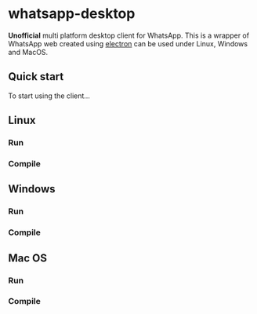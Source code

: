 # whatsapp-desktop
**Unofficial** multi platform desktop client for WhatsApp.
This is a wrapper of WhatsApp web created using [electron](https://electronjs.org/) can be used under Linux, Windows and MacOS.

## Quick start
To start using the client...

## Linux
### Run
### Compile

## Windows
### Run
### Compile

## Mac OS
### Run
### Compile

